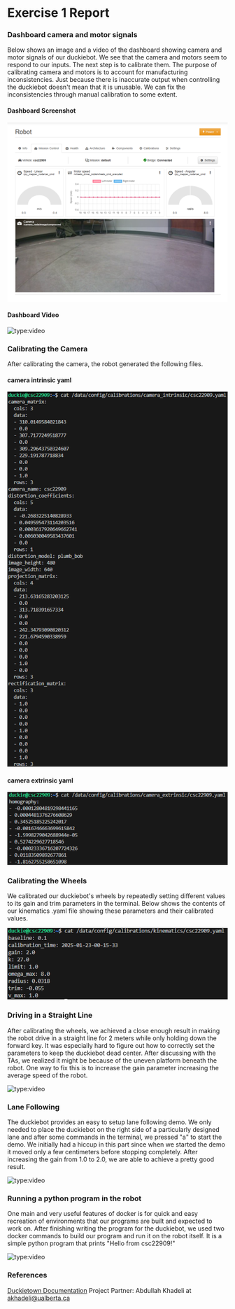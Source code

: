 # Exercise 1 Report

### Dashboard camera and motor signals

Below shows an image and a video of the dashboard showing camera and motor signals of our duckiebot. We see that the camera and motors seem to respond to our inputs. The next step is to calibrate them. The purpose of calibrating camera and motors is to account for manufacturing inconsistencies. Just because there is inaccurate output when controlling the duckiebot doesn't mean that it is unusable. We can fix the inconsistencies through manual calibration to some extent. 

#### Dashboard Screenshot

![Test](./images/dashboard_signals.png)
#### Dashboard Video

![type:video](https://www.youtube.com/embed/wcbK40LlINU)

### Calibrating the Camera
After calibrating the camera, the robot generated the following files.
#### camera intrinsic yaml

![Test](./images/camera_intrinsic.png)

#### camera extrinsic yaml

![Test](./images/camera_extrinsic.png)

### Calibrating the Wheels

We calibrated our duckiebot's wheels by repeatedly setting different values to its gain and trim parameters in the terminal. Below shows the contents of our kinematics .yaml file showing these parameters and their calibrated values.

![Test](./images/kinematics.png)


### Driving in a Straight Line

After calibrating the wheels, we achieved a close enough result in making the robot drive in a straight line for 2 meters while only holding down the forward key. It was especially hard to figure out how to correctly set the parameters to keep the duckiebot dead center. After discussing with the TAs, we realized it might be because of the uneven platform beneath the robot. One way to fix this is to increase the gain parameter increasing the average speed of the robot.

![type:video](https://www.youtube.com/embed/EZt9xsQQh24)

### Lane Following

The duckiebot provides an easy to setup lane following demo. We only needed to place the duckiebot on the right side of a particularly designed lane and after some commands in the terminal, we pressed "a" to start the demo. We initially had a hiccup in this part since when we started the demo it moved only a few centimeters before stopping completely. After increasing the gain from 1.0 to 2.0, we are able to achieve a pretty good result.

![type:video](https://www.youtube.com/embed/AiqIgLClKEo)

### Running a python program in the robot

One main and very useful features of docker is for quick and easy recreation of environments that our programs are built and expected to work on. After finishing writing the program for the duckiebot, we used two docker commands to build our program and run it on the robot itself. It is a simple python program that prints "Hello from csc22909!"

![type:video](https://www.youtube.com/embed/lWW_AO2MXyc)


### References

[Duckietown Documentation](https://docs.duckietown.com/daffy/opmanual-duckiebot/setup/setup_laptop/index.html)
Project Partner: Abdullah Khadeli at akhadeli@ualberta.ca